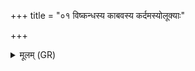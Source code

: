 +++
title = "०१ विष्कन्धस्य काबवस्य कर्दमस्योलूक्याः"

+++
<details><summary>मूलम् (GR)</summary>

विष्कन्धस्य काबवस्य  
कर्दमस्योलूक्याः ।  
अपस्थानस्य कृत्या यास्  
तेषां त्वं खृगले जहि ॥
</details>